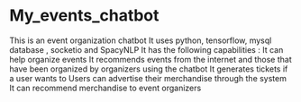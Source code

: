 # My_events_chatbot
This is an event organization chatbot
It uses python, tensorflow, mysql database , socketio and SpacyNLP 
It has the following capabilities : 
It can help organize events
It recommends events from the internet and those that have been organized by organizers using the chatbot
It generates tickets if a user wants to
Users can advertise their merchandise through the system
It can recommend merchandise to event organizers
